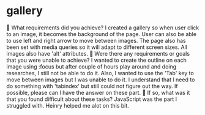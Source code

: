 # gallery

🎯 What requirements did you achieve?
I created a gallery so when user click to an image, it becomes the background of the page. User can also be able to use left and right arrow to move between images. The page also has been set with media queries so it will adapt to different screen sizes. All images also have 'alt' attributes.
🎯 Were there any requirements or goals that you were unable to achieve?
I wanted to create the outline on each image using :focus but after couple of hours play around and doing researches, I still not be able to do it. Also, I wanted to use the 'Tab' key to move between images but I was unable to do it. I understand that I need to do something with 'tabindex' but still could not figure out the way. If possible, please can I have the answer on these part.
🎯 If so, what was it that you found difficult about these tasks?
JavaScript was the part I struggled with. Heinry helped me alot on this bit.
